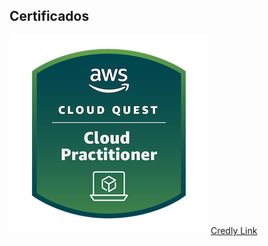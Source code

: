 ## Certificados

![aws-cloud](Certificados/aws-cloud-quest-cloud-practitioner.png)
[Credly Link](https://www.credly.com/badges/709975f8-e43b-47e8-9e94-b3bb9ad8d78c/public_url)

